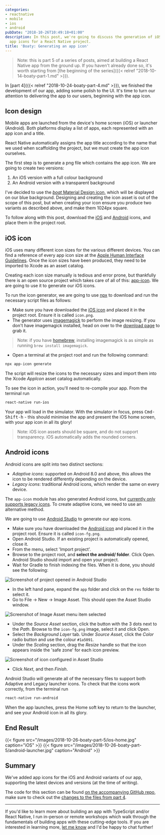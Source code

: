 ```yaml
---
categories:
- reactnative
- mobile
- ios
- android
pubDate: "2018-10-26T10:49:18+01:00"
description: In this post, we're going to discuss the generation of iOS and Android
  app icons for a React Native project.
title: 'Boaty: Generating an app icon'
---
```


> Note: this is part 5 of a series of posts, aimed at building a React Native app from the ground up. If you haven't already done so, it's worth starting from [the beginning of the series]({{< relref "2018-10-14-boaty-part-1.md" >}}).

In [part 4]({{< relref "2018-10-24-boaty-part-4.md" >}}), we finished the development of our app, adding some polish to the UI. It's time to turn our attention to delivering the app to our users, beginning with the app icon.

## Icon design

Mobile apps are launched from the device's home screen (iOS) or launcher (Android). Both platforms display a list of apps, each represented with an app icon and a title.

React Native automatically assigns the app title according to the name that we used when scaffolding the project, but we must create the app icon ourselves.

The first step is to generate a png file which contains the app icon. We are going to create two versions:

1. An iOS version with a full colour background
2. An Android version with a transparent background

I've decided to use the [_boat_ Material Design icon](https://material.io/tools/icons/?icon=directions_boat&style=baseline), which will be displayed on our blue background. Designing and creating the icon asset is out of the scope of this post, but when creating your icon ensure you produce two variants as described above, and make them 1024px square.

To follow along with this post, download the [iOS](/images/2018-10-26-boaty-part-5/icon.png) and [Android](/images/2018-10-26-boaty-part-5/icon-fg.png) icons, and place them in the project root.

## iOS icon

iOS uses many different icon sizes for the various different devices. You can find a reference of every app icon size at the [Apple Human Interface Guidelines](https://developer.apple.com/design/human-interface-guidelines/ios/icons-and-images/app-icon/). Once the icon sizes have been produced, they need to be imported to Xcode as an asset catalog.

Creating each icon size manually is tedious and error prone, but thankfully there is an open source project which takes care of all of this: [app-icon](https://github.com/dwmkerr/app-icon). We are going to use it to generate our iOS icons.

To run the icon generator, we are going to use [npx](https://medium.com/@maybekatz/introducing-npx-an-npm-package-runner-55f7d4bd282b) to download and run the necessary script files as follows:

- Make sure you have downloaded the [iOS icon](/images/2018-10-26-boaty-part-5/icon.png) and placed it in the project root. Ensure it is called `icon.png`.
- The generator uses [imagemagick](http://www.imagemagick.org) to perform the image resizing. If you don't have imagemagick installed, head on over to the [download page](http://www.imagemagick.org/script/download.php) to grab it.

> Note: if you have [homebrew](https://brew.sh), installing imagemagick is as simple as running `brew install imagemagick`.

- Open a terminal at the project root and run the following command:

``` sh
npx app-icon generate
```

The script will resize the icons to the necessary sizes and import them into the Xcode _AppIcon_ asset catalog automatically.

To see the icon in action, you'll need to re-compile your app. From the terminal run

``` sh
react-native run-ios
```

Your app will load in the simulator. With the simulator in focus, press <kbd>Cmd-Shift-h</kbd> - this should minimise the app and present the iOS home screen, with your app icon in all its glory!

> Note: iOS icon assets should be square, and do not support transparency. iOS automatically adds the rounded corners.

## Android icons

Android icons are split into two distinct sections:

- _Adaptive icons_: supported on Android 8.0 and above, this allows the icon to be rendered differently depending on the device.
- _Legacy icons_: traditional Android icons, which render the same on every device.

The `app-icon` module has also generated Android icons, but [currently only supports legacy icons](https://github.com/dwmkerr/app-icon/issues/60). To create adaptive icons, we need to use an alternative method.

We are going to use [Android Studio]() to generate our app icons.

- Make sure you have downloaded the [Android icon](/images/2018-10-26-boaty-part-5/icon-fg.png) and placed it in the project root. Ensure it is called `icon-fg.png`.
- Open Android Studio. If an existing project is automatically opened, close it.
- From the menu, select 'Import project'.
- Browse to the project root, and **select the android/ folder**. Click Open. Android Studio should import and open your project.
- Wait for Gradle to finish indexing the files. When it is done, you should see the following:

![Screenshot of project opened in Android Studio](/images/2018-10-26-boaty-part-5/android-studio-1.jpg)

- In the left hand pane, expand the `app` folder and click on the `res` folder to select it.
- Go to File -> New -> Image Asset. This should open the Asset Studio window.

![Screenshot of Image Asset menu item selected](/images/2018-10-26-boaty-part-5/android-studio-2.jpg)

- Under the _Source Asset_ section, click the button with the 3 dots next to the _Path_. Browse to the `icon-fg.png` image, select it and click Open.
- Select the _Background Layer_ tab. Under _Source Asset_, click the _Color_ radio button and use the colour `#1a5091`.
- Under the _Scaling_ section, drag the _Resize_ handle so that the icon appears inside the 'safe zone' for each icon preview.

![Screenshot of icon configured in Asset Studio](/images/2018-10-26-boaty-part-5/asset-studio.jpg)

- Click _Next_, and then _Finish_.

Android Studio will generate all of the necessary files to support both Adaptive and Legacy launcher icons. To check that the icons work correctly, from the terminal run

``` sh
react-native run-android
```

When the app launches, press the Home soft key to return to the launcher, and see your Android icon in all its glory.

## End Result

<div class="multi-figures">
{{< figure src="/images/2018-10-26-boaty-part-5/ios-home.jpg" caption="iOS" >}}
{{< figure src="/images/2018-10-26-boaty-part-5/android-launcher.jpg" caption="Android" >}}
</div>

## Summary

We've added app icons for the iOS and Android variants of our app, supporting the latest devices and versions (at the time of writing).

The code for this section can be found [on the accompanying GitHub repo](https://github.com/studiozeffa/boaty-app/tree/part-05), make sure to check out the [changes to the files from part 4](https://github.com/studiozeffa/boaty-app/compare/part-04...part-05).

---

If you'd like to learn more about building an app with TypeScript and/or React Native, I run in-person or remote workshops which walk through the fundamentals of building apps with these cutting-edge tools. If you are interested in learning more, [let me know](mailto:hello@tomspencer.dev) and I'd be happy to chat further!

